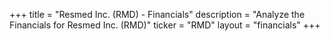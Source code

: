+++
title = "Resmed Inc. (RMD) - Financials"
description = "Analyze the Financials for Resmed Inc. (RMD)"
ticker = "RMD"
layout = "financials"
+++

